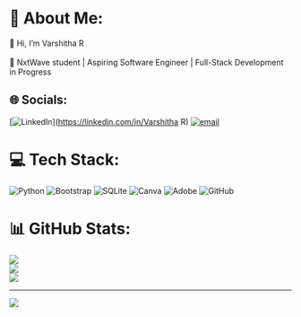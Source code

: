 # 💫 About Me:
👋 Hi, I’m Varshitha R<br><br>🚀 NxtWave student | Aspiring Software Engineer | Full-Stack Development in Progress


## 🌐 Socials:
[![LinkedIn](https://img.shields.io/badge/LinkedIn-%230077B5.svg?logo=linkedin&logoColor=white)](https://linkedin.com/in/Varshitha R) [![email](https://img.shields.io/badge/Email-D14836?logo=gmail&logoColor=white)](mailto:varshithatech2027@gmail.com) 

# 💻 Tech Stack:
![Python](https://img.shields.io/badge/python-3670A0?style=for-the-badge&logo=python&logoColor=ffdd54) ![Bootstrap](https://img.shields.io/badge/bootstrap-%238511FA.svg?style=for-the-badge&logo=bootstrap&logoColor=white) ![SQLite](https://img.shields.io/badge/sqlite-%2307405e.svg?style=for-the-badge&logo=sqlite&logoColor=white) ![Canva](https://img.shields.io/badge/Canva-%2300C4CC.svg?style=for-the-badge&logo=Canva&logoColor=white) ![Adobe](https://img.shields.io/badge/adobe-%23FF0000.svg?style=for-the-badge&logo=adobe&logoColor=white) ![GitHub](https://img.shields.io/badge/github-%23121011.svg?style=for-the-badge&logo=github&logoColor=white)
# 📊 GitHub Stats:
![](https://github-readme-stats.vercel.app/api?username=Varshitha-tech2027&theme=radical&hide_border=false&include_all_commits=false&count_private=false)<br/>
![](https://nirzak-streak-stats.vercel.app/?user=Varshitha-tech2027&theme=radical&hide_border=false)<br/>
![](https://github-readme-stats.vercel.app/api/top-langs/?username=Varshitha-tech2027&theme=radical&hide_border=false&include_all_commits=false&count_private=false&layout=compact)

---
[![](https://visitcount.itsvg.in/api?id=Varshitha-tech2027&icon=0&color=3)](https://visitcount.itsvg.in)

<!-- Proudly created with GPRM ( https://gprm.itsvg.in ) -->
